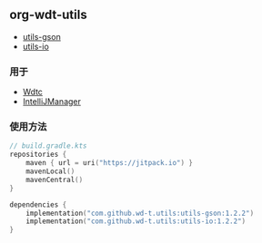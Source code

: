 ## org-wdt-utils

- [utils-gson](utils-gson/README.md)
- [utils-io](utils-io/README.md)

### 用于

- [Wdtc](https://github.com/wd-t/Wdtc)
- [IntelliJManager](https://github.com/wd-t/IntelliJManager)

### 使用方法

```kotlin
// build.gradle.kts
repositories {
	maven { url = uri("https://jitpack.io") }
	mavenLocal()
	mavenCentral()
}

dependencies {
	implementation("com.github.wd-t.utils:utils-gson:1.2.2")
	implementation("com.github.wd-t.utils:utils-io:1.2.2")
}
```
